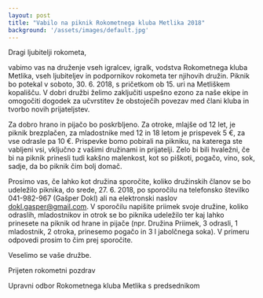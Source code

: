 ```yaml
---
layout: post
title: "Vabilo na piknik Rokometnega kluba Metlika 2018"
background: '/assets/images/default.jpg'
---
```


Dragi ljubitelji rokometa,

vabimo vas na druženje vseh igralcev, igralk, vodstva Rokometnega kluba Metlika, vseh ljubiteljev in podpornikov 
rokometa ter njihovih družin. Piknik bo potekal v soboto, 30. 6. 2018, s pričetkom ob 15. uri na Metliškem kopališču. 
V dobri družbi želimo zaključiti uspešno ezono za naše ekipe in omogočiti dogodek za učvrstitev že obstoječih povezav 
med člani kluba in tvorbo novih prijateljstev.

Za dobro hrano in pijačo bo poskrbljeno. Za otroke, mlajše od 12 let, je piknik brezplačen, za mladostnike med 12 in 
18 letom je prispevek 5 €, za vse odrasle pa 10 €. Prispevke bomo pobirali na pikniku, na katerega ste vabljeni vsi, 
vključno z vašimi družinami in prijatelji. Zelo bi bili hvaležni, če bi na piknik prinesli tudi kakšno malenkost, kot so 
piškoti, pogačo, vino, sok, sadje, da bo piknik čim bolj domač.

Prosimo vas, če lahko kot družina sporočite, koliko družinskih članov se bo udeležilo piknika, do srede, 27. 6. 2018, 
po sporočilu na telefonsko številko 041-982-967 (Gašper Dokl) ali na elektronski naslov dokl.gasper@gmail.com. V 
sporočilu napišite priimek svoje družine, koliko odraslih, mladostnikov in otrok se bo piknika udeležilo ter kaj lahko 
prinesete na piknik od hrane in pijače (npr. Družina Priimek, 3 odrasli, 1 mladostnik, 2 otroka, prinesemo pogačo in 
3 l jabolčnega soka). V primeru odpovedi prosim to čim prej sporočite.

Veselimo se vaše družbe.

Prijeten rokometni pozdrav

Upravni odbor Rokometnega kluba Metlika s predsednikom